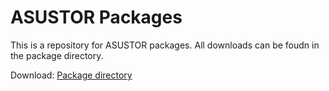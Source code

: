 # ASUSTOR Packages

This is a repository for ASUSTOR packages. All downloads can be foudn in the package directory.

Download: [Package directory](https://app.box.com/s/nw45lg0w0y5jzh1529gkqs52j1hct5zq)
